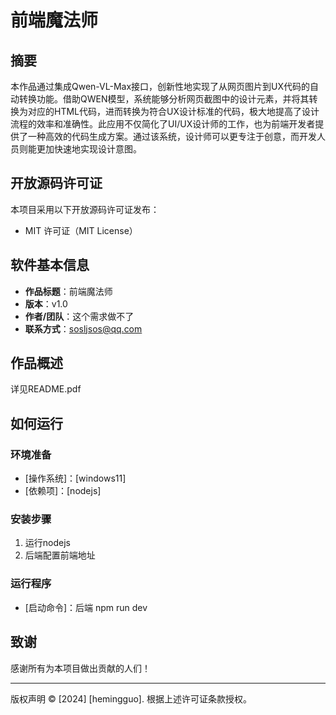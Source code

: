 # 前端魔法师

## 摘要
本作品通过集成Qwen-VL-Max接口，创新性地实现了从网页图片到UX代码的自动转换功能。借助QWEN模型，系统能够分析网页截图中的设计元素，并将其转换为对应的HTML代码，进而转换为符合UX设计标准的代码，极大地提高了设计流程的效率和准确性。此应用不仅简化了UI/UX设计师的工作，也为前端开发者提供了一种高效的代码生成方案。通过该系统，设计师可以更专注于创意，而开发人员则能更加快速地实现设计意图。

## 开放源码许可证
本项目采用以下开放源码许可证发布：
- MIT 许可证（MIT License）

## 软件基本信息
- **作品标题**：前端魔法师
- **版本**：v1.0
- **作者/团队**：这个需求做不了
- **联系方式**：sosljsos@qq.com

## 作品概述
详见README.pdf

## 如何运行
### 环境准备
- [操作系统]：[windows11]
- [依赖项]：[nodejs]

### 安装步骤
1. 运行nodejs
2. 后端配置前端地址

### 运行程序
- [启动命令]：后端 npm run dev 

## 致谢
感谢所有为本项目做出贡献的人们！

---

版权声明 © [2024] [hemingguo]. 根据上述许可证条款授权。
